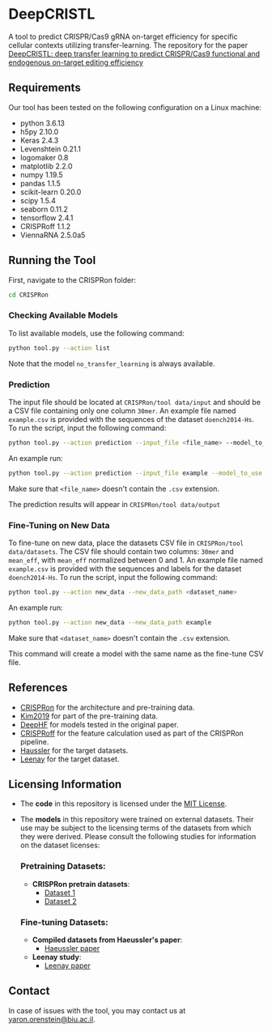 
# DeepCRISTL

A tool to predict CRISPR/Cas9 gRNA on-target efficiency for specific cellular contexts utilizing transfer-learning. The repository for the paper [DeepCRISTL: deep transfer learning to predict CRISPR/Cas9 functional and endogenous on-target editing efficiency](https://academic.oup.com/bioinformatics/article/38/Supplement_1/i161/6617528)

## Requirements

Our tool has been tested on the following configuration on a Linux machine:
 - python 3.6.13
 - h5py 2.10.0
 - Keras 2.4.3
 - Levenshtein 0.21.1
 - logomaker 0.8
 - matplotlib 2.2.0
 - numpy 1.19.5
 - pandas 1.1.5
 - scikit-learn 0.20.0
 - scipy 1.5.4
 - seaborn 0.11.2
 - tensorflow 2.4.1
 - CRISPRoff 1.1.2
 - ViennaRNA 2.5.0a5
 



## Running the Tool

First, navigate to the CRISPRon folder:
```sh
cd CRISPRon
```

### Checking Available Models
To list available models, use the following command:
```sh
python tool.py --action list
```
Note that the model `no_transfer_learning` is always available.

### Prediction
The input file should be located at `CRISPRon/tool data/input` and should be a CSV file containing only one column `30mer`. An example file named `example.csv` is provided with the sequences of the dataset `doench2014-Hs`. To run the script, input the following command:

```sh
python tool.py --action prediction --input_file <file_name> --model_to_use <model_name>
```

An example run:
```sh
python tool.py --action prediction --input_file example --model_to_use leenay
```


Make sure that `<file_name>` doesn't contain the `.csv` extension. 

The prediction results will appear in `CRISPRon/tool data/output`

### Fine-Tuning on New Data
To fine-tune on new data, place the datasets CSV file in `CRISPRon/tool data/datasets`. The CSV file should contain two columns: `30mer` and `mean_eff`, with `mean_eff` normalized between 0 and 1. An example file named `example.csv` is provided with the sequences and labels for the dataset `doench2014-Hs`. To run the script, input the following command:

```sh
python tool.py --action new_data --new_data_path <dataset_name>
```

An example run:
```sh
python tool.py --action new_data --new_data_path example
```


Make sure that `<dataset_name>` doesn't contain the `.csv` extension.

This command will create a model with the same name as the fine-tune CSV file.



## References

 - [CRISPRon](https://www.nature.com/articles/s41467-021-23576-0) for the architecture and pre-training data.
 - [Kim2019](https://www.science.org/doi/10.1126/sciadv.aax9249) for part of the pre-training data.
 - [DeepHF](https://www.nature.com/articles/s41467-019-12281-8) for models tested in the original paper.
 - [CRISPRoff](https://bulldogjob.com/news/449-how-to-write-a-good-readme-for-your-github-project) for the feature calculation used as part of the CRISPRon pipeline.
  - [Haussler](https://link.springer.com/article/10.1186/s13059-016-1012-2) for the target datasets.
- [Leenay](https://www.nature.com/articles/s41587-019-0203-2) for the target dataset.

## Licensing Information

- The **code** in this repository is licensed under the [MIT License](./LICENSE).
- The **models** in this repository were trained on external datasets. Their use may be subject to the licensing terms of the datasets from which they were derived. Please consult the following studies for information on the dataset licenses:

  ### Pretraining Datasets:
  - **CRISPRon pretrain datasets**:
    - [Dataset 1](https://www.nature.com/articles/s41467-021-23576-0)
    - [Dataset 2](https://www.nature.com/articles/s41587-020-0537-9)

  ### Fine-tuning Datasets:
  - **Compiled datasets from Haeussler's paper**:
    - [Haeussler paper](https://genomebiology.biomedcentral.com/articles/10.1186/s13059-016-1012-2)
  - **Leenay study**:
    - [Leenay paper](https://www.ncbi.nlm.nih.gov/pmc/articles/PMC7388783/)



## Contact
In case of issues with the tool, you may contact us at yaron.orenstein@biu.ac.il.

